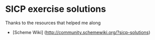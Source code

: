 # SICP exercise solutions

Thanks to the resources that helped me along
* [Scheme Wiki] (http://community.schemewiki.org/?sicp-solutions)
